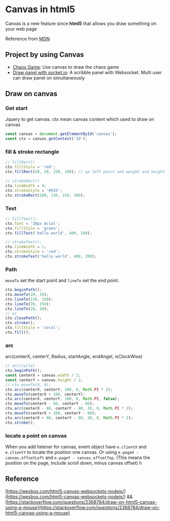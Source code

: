 # Canvas in html5


Canvas is a new feature since **html5** that allows you draw something on your web page

Reference from [MDN](https://developer.mozilla.org/en-US/docs/Web/API/Canvas_API)

## Project by using Canvas

-   [Chaos Game](https://tyrangyang.github.io/chaos-game/):
Use canvas to draw the chaos game
-   [Draw panel with socket.io](https://scribble-panel.herokuapp.com):
A scribble panel with Websocket. Multi user can draw panel on simultaneously

## Draw on canvas

### Get start

Jquery to get canvas. ctx mean canvas content which used to draw on canvas

```js
const canvas = document.getElementById('canvas');
const ctx = canvas.getContext('2d');
```

### fill & stroke rectangle

```js
// fillRect()
ctx.fillStyle = 'red';
ctx.fillRect(20, 20, 150, 100); // up left point and weight and height

// strokeRect()
ctx.lineWidth = 4;
ctx.strokeStyle = '#555';
ctx.strokeRect(180, 130, 150, 100);
```

### Text

```js
// fillText();
ctx.font = '30px Arial';
ctx.fillStyle = 'green';
ctx.fillText('hello world', 400, 100);

// strokeText();
ctx.lineWidth = 1;
ctx.strokeStyle = 'red';
ctx.strokeText('hello world', 400, 200);
```

### Path

`moveTo` set the start point and `lineTo` set the end point.

```js
ctx.beginPath();
ctx.moveTo(20, 20);
ctx.lineTo(150, 150);
ctx.lineTo(20, 150);
ctx.lineTo(20, 20);
// or
ctx.closePath();
ctx.stroke();
ctx.fillStyle = 'coral';
ctx.fill();
```

### arc

arc(centerX, centerY, Radius, startAngle, endAngel, isClockWise)

```js
// arc(cycle)
ctx.beginPath();
const centerX = canvas.width / 2;
const centerY = canvas.height / 2;
// ctx.moveTo(0, 0);
ctx.arc(centerX, centerY, 200, 0, Math.PI * 2);
ctx.moveTo(centerX + 100, centerY);
ctx.arc(centerX, centerY, 100, 0, Math.PI, false);
ctx.moveTo(centerX - 60, centerY - 80);
ctx.arc(centerX - 80, centerY - 80, 20, 0, Math.PI * 2);
ctx.moveTo(centerX + 100, centerY - 80);
ctx.arc(centerX + 80, centerY - 80, 20, 0, Math.PI * 2);
ctx.stroke();
```

### locate a point on canvas

When you add listener for canvas, event object have `e.clientX` and `e.clientY` to locate the position one canvas. Or using `e.pageX - canvas.offsetLeft` and `e.pageY - canvas.offsetTop`. (This means the position on the page, include scroll down, minus canvas offset)
h
## Reference

[https://wesbos.com/html5-canvas-websockets-nodejs/](https://wesbos.com/html5-canvas-websockets-nodejs/) && [https://stackoverflow.com/questions/2368784/draw-on-html5-canvas-using-a-mouse](https://stackoverflow.com/questions/2368784/draw-on-html5-canvas-using-a-mouse)

